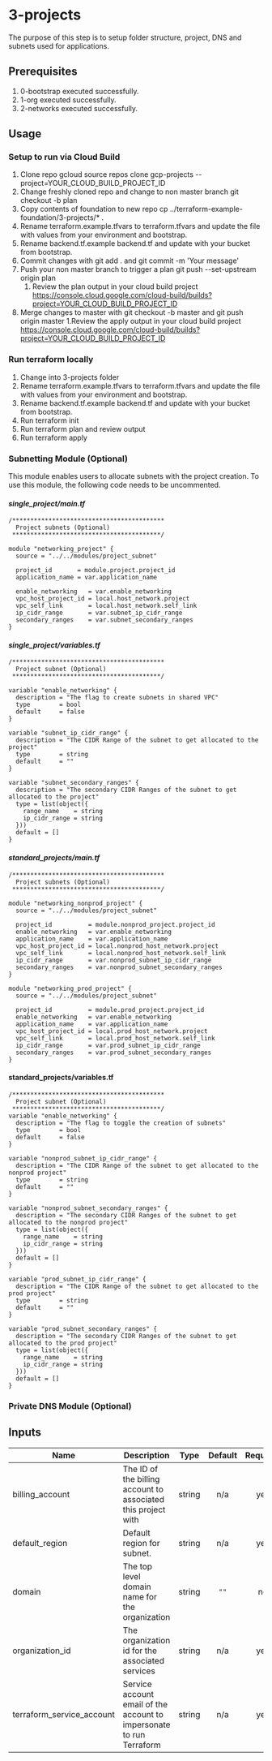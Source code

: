 # 3-projects

The purpose of this step is to setup folder structure, project, DNS and subnets used for applications.

## Prerequisites

1. 0-bootstrap executed successfully.
1. 1-org executed successfully.
1. 2-networks executed successfully.

## Usage
### Setup to run via Cloud Build
1. Clone repo gcloud source repos clone gcp-projects --project=YOUR_CLOUD_BUILD_PROJECT_ID
1. Change freshly cloned repo and change to non master branch git checkout -b plan
1. Copy contents of foundation to new repo cp ../terraform-example-foundation/3-projects/* .
1. Rename terraform.example.tfvars to terraform.tfvars and update the file with values from your environment and bootstrap.
1. Rename backend.tf.example backend.tf and update with your bucket from bootstrap.
1. Commit changes with git add . and git commit -m 'Your message'
1. Push your non master branch to trigger a plan git push --set-upstream origin plan
    1. Review the plan output in your cloud build project https://console.cloud.google.com/cloud-build/builds?project=YOUR_CLOUD_BUILD_PROJECT_ID
1. Merge changes to master with git checkout -b master and git push origin master
    1.Review the apply output in your cloud build project https://console.cloud.google.com/cloud-build/builds?project=YOUR_CLOUD_BUILD_PROJECT_ID


### Run terraform locally
1. Change into 3-projects folder
1. Rename terraform.example.tfvars to terraform.tfvars and update the file with values from your environment and bootstrap.
1. Rename backend.tf.example backend.tf and update with your bucket from bootstrap.
1. Run terraform init
1. Run terraform plan and review output
1. Run terraform apply

### Subnetting Module (Optional)
This module enables users to allocate subnets with the project creation. To use this module, the following code needs to be uncommented.

#### *single_project/main.tf*
```
/******************************************
  Project subnets (Optional)
 *****************************************/

module "networking_project" {
  source = "../../modules/project_subnet"

  project_id       = module.project.project_id
  application_name = var.application_name

  enable_networking   = var.enable_networking
  vpc_host_project_id = local.host_network.project
  vpc_self_link       = local.host_network.self_link
  ip_cidr_range       = var.subnet_ip_cidr_range
  secondary_ranges    = var.subnet_secondary_ranges
}
```
#### *single_project/variables.tf*
```
/******************************************
  Project subnet (Optional)
 *****************************************/

variable "enable_networking" {
  description = "The flag to create subnets in shared VPC"
  type        = bool
  default     = false
}

variable "subnet_ip_cidr_range" {
  description = "The CIDR Range of the subnet to get allocated to the project"
  type        = string
  default     = ""
}

variable "subnet_secondary_ranges" {
  description = "The secondary CIDR Ranges of the subnet to get allocated to the project"
  type = list(object({
    range_name    = string
    ip_cidr_range = string
  }))
  default = []
}
```

#### *standard_projects/main.tf*
```
/******************************************
  Project subnets (Optional)
 *****************************************/

module "networking_nonprod_project" {
  source = "../../modules/project_subnet"

  project_id          = module.nonprod_project.project_id
  enable_networking   = var.enable_networking
  application_name    = var.application_name
  vpc_host_project_id = local.nonprod_host_network.project
  vpc_self_link       = local.nonprod_host_network.self_link
  ip_cidr_range       = var.nonprod_subnet_ip_cidr_range
  secondary_ranges    = var.nonprod_subnet_secondary_ranges
}

module "networking_prod_project" {
  source = "../../modules/project_subnet"

  project_id          = module.prod_project.project_id
  enable_networking   = var.enable_networking
  application_name    = var.application_name
  vpc_host_project_id = local.prod_host_network.project
  vpc_self_link       = local.prod_host_network.self_link
  ip_cidr_range       = var.prod_subnet_ip_cidr_range
  secondary_ranges    = var.prod_subnet_secondary_ranges
}
```

#### standard_projects/variables.tf
```
/******************************************
  Project subnet (Optional)
 *****************************************/
variable "enable_networking" {
  description = "The flag to toggle the creation of subnets"
  type        = bool
  default     = false
}

variable "nonprod_subnet_ip_cidr_range" {
  description = "The CIDR Range of the subnet to get allocated to the nonprod project"
  type        = string
  default     = ""
}

variable "nonprod_subnet_secondary_ranges" {
  description = "The secondary CIDR Ranges of the subnet to get allocated to the nonprod project"
  type = list(object({
    range_name    = string
    ip_cidr_range = string
  }))
  default = []
}

variable "prod_subnet_ip_cidr_range" {
  description = "The CIDR Range of the subnet to get allocated to the prod project"
  type        = string
  default     = ""
}

variable "prod_subnet_secondary_ranges" {
  description = "The secondary CIDR Ranges of the subnet to get allocated to the prod project"
  type = list(object({
    range_name    = string
    ip_cidr_range = string
  }))
  default = []
}

```
### Private DNS Module (Optional)

<!-- BEGINNING OF PRE-COMMIT-TERRAFORM DOCS HOOK -->
## Inputs

| Name | Description | Type | Default | Required |
|------|-------------|:----:|:-----:|:-----:|
| billing\_account | The ID of the billing account to associated this project with | string | n/a | yes |
| default\_region | Default region for subnet. | string | n/a | yes |
| domain | The top level domain name for the organization | string | `""` | no |
| organization\_id | The organization id for the associated services | string | n/a | yes |
| terraform\_service\_account | Service account email of the account to impersonate to run Terraform | string | n/a | yes |

<!-- END OF PRE-COMMIT-TERRAFORM DOCS HOOK -->
